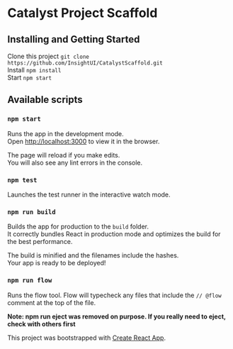 # Catalyst Project Scaffold

## Installing and Getting Started

Clone this project `git clone https://github.com/InsightUI/CatalystScaffold.git`<br>
Install `npm install`<br>
Start `npm start`

## Available scripts

### `npm start`

Runs the app in the development mode.<br>
Open [http://localhost:3000](http://localhost:3000) to view it in the browser.

The page will reload if you make edits.<br>
You will also see any lint errors in the console.

### `npm test`

Launches the test runner in the interactive watch mode.<br>

### `npm run build`

Builds the app for production to the `build` folder.<br>
It correctly bundles React in production mode and optimizes the build for the best performance.

The build is minified and the filenames include the hashes.<br>
Your app is ready to be deployed!

### `npm run flow`

Runs the flow tool. Flow will typecheck any files that include the `// @flow` comment at the top
of the file.

**Note: npm run eject was removed on purpose. If you really need to eject, check with others first**

This project was bootstrapped with [Create React App](https://github.com/facebookincubator/create-react-app).
